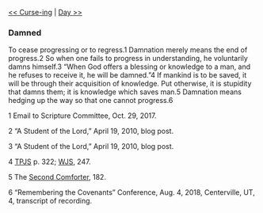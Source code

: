 [<< Curse-ing](Curse-ing.md)  |  [Day >>](Day.md)

### Damned
To cease progressing or to regress.1 Damnation merely means the end of progress.2 So when one fails to progress in understanding, he voluntarily damns himself.3 “When God offers a blessing or knowledge to a man, and he refuses to receive it, he will be damned.”4 If mankind is to be saved, it will be through their acquisition of knowledge. Put otherwise, it is stupidity that damns them; it is knowledge which saves man.5 Damnation means hedging up the way so that one cannot progress.6



1 Email to Scripture Committee, Oct. 29, 2017.


2 “A Student of the Lord,” April 19, 2010, blog post.


3 “A Student of the Lord,” April 19, 2010, blog post.


4
[TPJS](#) p. 322; [WJS](#), 247.


5 The [Second Comforter](#), 182.


6 “Remembering the Covenants” Conference, Aug. 4, 2018, Centerville, UT, 4, transcript of recording.
